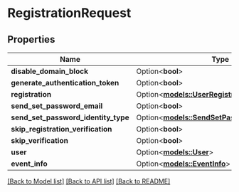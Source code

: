 # RegistrationRequest

## Properties

Name | Type | Description | Notes
------------ | ------------- | ------------- | -------------
**disable_domain_block** | Option<**bool**> |  | [optional]
**generate_authentication_token** | Option<**bool**> |  | [optional]
**registration** | Option<[**models::UserRegistration**](UserRegistration.md)> |  | [optional]
**send_set_password_email** | Option<**bool**> |  | [optional]
**send_set_password_identity_type** | Option<[**models::SendSetPasswordIdentityType**](SendSetPasswordIdentityType.md)> |  | [optional]
**skip_registration_verification** | Option<**bool**> |  | [optional]
**skip_verification** | Option<**bool**> |  | [optional]
**user** | Option<[**models::User**](User.md)> |  | [optional]
**event_info** | Option<[**models::EventInfo**](EventInfo.md)> |  | [optional]

[[Back to Model list]](../README.md#documentation-for-models) [[Back to API list]](../README.md#documentation-for-api-endpoints) [[Back to README]](../README.md)



